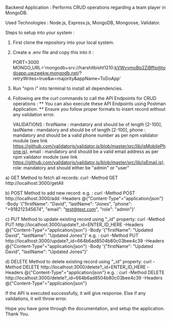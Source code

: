 Backend Application : Performs CRUD operations regarding a team player in MongoDB.

Used Technologies : Node.js, Express.js, MongoDB, Mongoose, Validator. 

Steps to setup into your system : 

1. First clone the repository into your local system.
2. Create a .env file and copy this into it :

      PORT=3000
      MONGO_URL='mongodb+srv://harshitbisht1210:kVWvymoBq2ZiBffp@todoapp.uwzwekw.mongodb.net/?retryWrites=true&w=majority&appName=ToDoApp'

3. Run "npm i" into terminal to install all dependencies.
4. Following are the curl commands to call the API Endpoints for CRUD operations :
   ** You can also execute these API Endpoints using Postman Application.
   ** Ensure you follow proper formats to insert record without any validation error.

   VALIDATIONS :
   firstName : mandatory and should be of length [2-100],
   lastName : mandatory and should be of length [2-100],
   phone : mandatory and should be a valid phone number as per npm validator module (see link https://github.com/validatorjs/validator.js/blob/master/src/lib/isMobilePhone.js),
   email : mandatory and should be a valid email address as per npm validator module (see link https://github.com/validatorjs/validator.js/blob/master/src/lib/isEmail.js),
   role: mandatory and should either be "admin" or "user"

a) GET Method to fetch all records:
curl -Method GET http://localhost:3000/getAll

b) POST Method to add new record:
e.g. : curl -Method POST http://localhost:3000/add -Headers @{"Content-Type"="application/json"} -Body '{"firstName": "David", "lastName": "Jones", "phone": "+918212345674", "email": "test@test.com", "role": "admin"}'

c) PUT Method to update existing record using "_id" property:
curl -Method PUT http://localhost:3000/update?_id=ENTER_ID_HERE -Headers @{"Content-Type"="application/json"} -Body '{"firstName": "Updated David", "lastName": "Updated Jones"}'
e.g. : curl -Method PUT http://localhost:3000/update?_id=664b6ad8504b80c03bee4c39 -Headers @{"Content-Type"="application/json"} -Body '{"firstName": "Updated David", "lastName": "Updated Jones"}'

d) DELETE Method to delete existing record using "_id" property:
curl -Method DELETE http://localhost:3000/delete?_id=ENTER_ID_HERE -Headers @{"Content-Type"="application/json"}
e.g. : curl -Method DELETE http://localhost:3000/delete?_id=664b6ad8504b80c03bee4c39 -Headers @{"Content-Type"="application/json"}

If the API is executed successfully, it will give response. Else if any validations, it will throw error.

Hope you have gone through the documentation, and setup the application.
Thank You.
